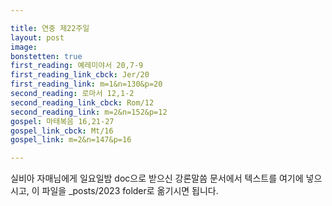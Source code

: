 ```yaml
---

title: 연중 제22주일
layout: post 
image: 
bonstetten: true
first_reading: 예레미야서 20,7-9
first_reading_link_cbck: Jer/20
first_reading_link: m=1&n=130&p=20
second_reading: 로마서 12,1-2
second_reading_link_cbck: Rom/12
second_reading_link: m=2&n=152&p=12
gospel: 마태복음 16,21-27
gospel_link_cbck: Mt/16
gospel_link: m=2&n=147&p=16

---
```



실비아 자매님에게 일요일밤 doc으로 받으신
강론말씀 문서에서
텍스트를 여기에 넣으시고,
이 파일을 _posts/2023 folder로 옮기시면 됩니다.
